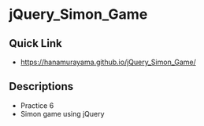 # jQuery_Simon_Game
## Quick Link
* https://hanamurayama.github.io/jQuery_Simon_Game/
## Descriptions
* Practice 6 
* Simon game using jQuery
